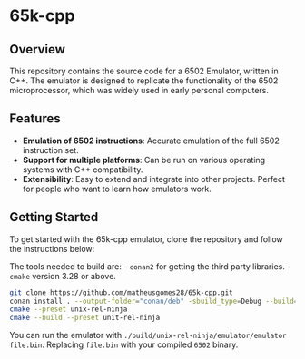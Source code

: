 # 65k-cpp

## Overview
This repository contains the source code for a 6502 Emulator, written in C++. The emulator is designed to replicate the functionality of the 6502 microprocessor, which was widely used in early personal computers.

## Features
- **Emulation of 6502 instructions**: Accurate emulation of the full 6502 instruction set.
- **Support for multiple platforms**: Can be run on various operating systems with C++ compatibility.
- **Extensibility**: Easy to extend and integrate into other projects. Perfect for people who want to learn how emulators work.

## Getting Started
To get started with the 65k-cpp emulator, clone the repository and follow the instructions below:

The tools needed to build are:
    - `conan2` for getting the third party libraries.
    - `cmake` version 3.28 or above.

```bash
git clone https://github.com/matheusgomes28/65k-cpp.git
conan install . --output-folder="conan/deb" -sbuild_type=Debug --build=missing
cmake --preset unix-rel-ninja
cmake --build --preset unit-rel-ninja
```

You can run the emulator with `./build/unix-rel-ninja/emulator/emulator file.bin`. Replacing
`file.bin` with your compiled `6502` binary.
